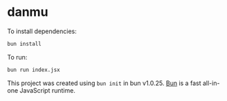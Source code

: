 # danmu

To install dependencies:

```bash
bun install
```

To run:

```bash
bun run index.jsx
```

This project was created using `bun init` in bun v1.0.25. [Bun](https://bun.sh) is a fast all-in-one JavaScript runtime.
